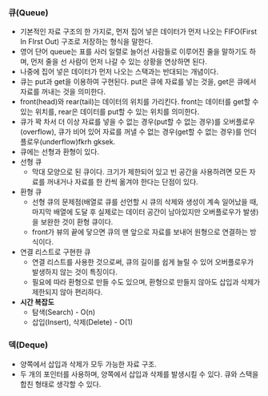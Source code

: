 ### 큐(Queue)

- 기본적인 자료 구조의 한 가지로, 먼저 집어 넣은 데이터가 먼저 나오는 FIFO(First In FIrst Out) 구조로 저장하는 형식을 말한다.
- 영어 단어 queue는 표를 사러 일렬로 늘어선 사람들로 이루어진 줄을 말하기도 하며, 먼저 줄을 선 사람이 먼저 나갈 수 있는 상황을 연상하면 된다.
- 나중에 집어 넣은 데이터가 먼저 나오는 스택과는 반대되는 개념이다.
- 큐는 put과 get을 이용하여 구현된다. put은 큐에 자료를 넣는 것을, get은 큐에서 자료를 꺼내는 것을 의미한다.
- front(head)와 rear(tail)는 데이터의 위치를 가리킨다. front는 데이터를 get할 수 있는 위치를, rear은 데이터를 put할 수 있는 위치를 의미한다.
- 큐가 꽉 차서 더 이상 자료를 넣을 수 없는 경우(put할 수 없는 경우)를 오버플로우(overflow), 큐가 비어 있어 자료를 꺼낼 수 없는 경우(get할 수 없는 경우)를 언더플로우(underflow)fkrh gksek.
- 큐에는 선형과 환형이 있다.
- 선형 큐
    - 막대 모양으로 된 큐이다. 크기가 제한되어 있고 빈 공간을 사용하려면 모든 자료를 꺼내거나 자료를 한 칸씩 옮겨야 한다는 단점이 있다.
- 환형 큐
    - 선형 큐의 문제점(배열로 큐를 선언할 시 큐의 삭제와 생성이 계속 일어났을 때, 마지막 배열에 도달 후 실제로는 데이터 공간이 남아있지만 오버플로우가 발생)을 보완한 것이 환형 큐이다.
    - front가 뷰의 끝에 닿으면 큐의 맨 앞으로 자료를 보내어 원형으로 연결하는 방식이다.
- 연결 리스트로 구현한 큐
    - 연결 리스트를 사용한 것으로써, 큐의 길이를 쉽게 늘릴 수 있어 오버플로우가 발생하지 않는 것이 특징이다.
    - 필요에 따라 환형으로 만들 수도 있으며, 환형으로 만들지 않아도 삽입과 삭제가 제한되지 않아 편리하다.
- ************************시간 복잡도************************
    - 탐색(Search) - O(n)
    - 삽입(Insert), 삭제(Delete) - O(1)

### 덱(Deque)

- 양쪽에서 삽입과 삭제가 모두 가능한 자료 구조.
- 두 개의 포인터를 사용하며, 양쪽에서 삽입과 삭제를 발생시킬 수 있다. 큐와 스택을 합친 형태로 생각할 수 있다.